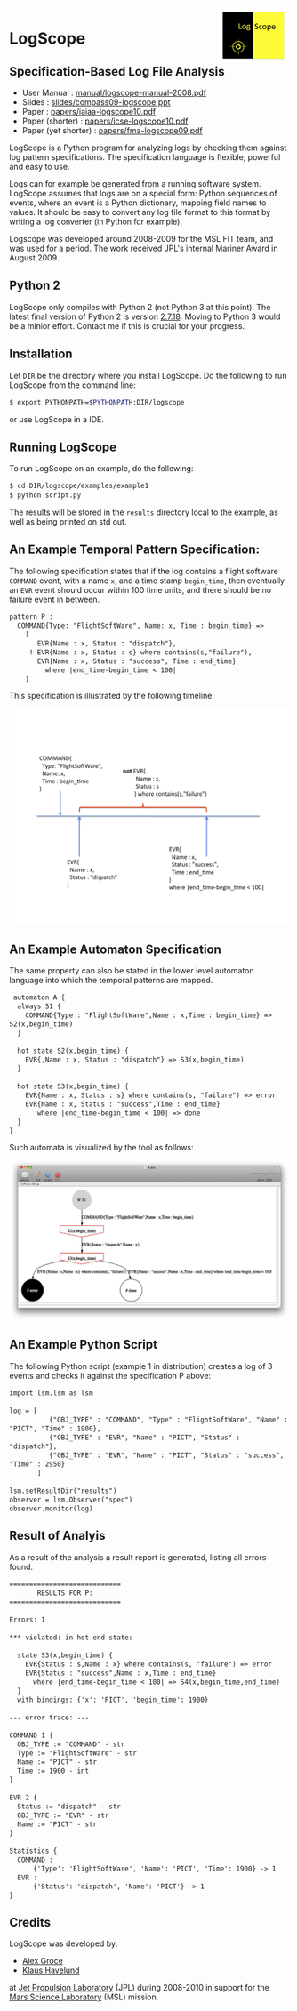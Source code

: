 
<img src="figures/logscope-logo.png" height=100 width=130 align=right>

# LogScope 

## Specification-Based Log File Analysis

- User Manual : [manual/logscope-manual-2008.pdf](manual/logscope-manual-2008.pdf)
- Slides : [slides/compass09-logscope.ppt](slides/compass09-logscope.ppt)
- Paper : [papers/iaiaa-logscope10.pdf](papers/iaiaa-logscope10.pdf)
- Paper (shorter) : [papers/icse-logscope10.pdf](papers/icse-logscope10.pdf)
- Paper (yet shorter) : [papers/fma-logscope09.pdf](papers/fma-logscope09.pdf)

LogScope is a Python program for analyzing logs by checking them against log pattern specifications. The specification language is flexible, powerful and easy to use.

Logs can for example be generated from a running software system. LogScope assumes that logs are on a special form: Python sequences of events, where an event is a Python dictionary, mapping field names to values. It should be easy to convert any log file format to this format by writing a log converter (in Python for example).

Logscope was developed around 2008-2009 for the MSL FIT team,
and was used for a period. The work received JPL's internal Mariner Award in August 2009.

## Python 2

LogScope only compiles with Python 2 (not Python 3 at this point). The latest final version of Python 2 is version [2.7.18](https://www.python.org/downloads/release/python-2718/). Moving to Python 3 would be a minior effort. Contact me if this is crucial for your progress.

## Installation

Let `DIR` be the directory where you install LogScope. Do the following to run LogScope from the command line:

```bash
$ export PYTHONPATH=$PYTHONPATH:DIR/logscope
```

or use LogScope in a IDE.

## Running LogScope

To run LogScope on an example, do the following:

```bash
$ cd DIR/logscope/examples/example1
$ python script.py
```

The results will be stored in the `results` directory local to the example, as well as being printed on std out.

## An Example Temporal Pattern Specification:</b>

The following specification states that if the log contains a flight software `COMMAND` event, with a name `x`, and a time stamp `begin_time`, then eventually an `EVR` event should occur within 100 time units, and there should be no failure event in between.

```
pattern P :
  COMMAND{Type: "FlightSoftWare", Name: x, Time : begin_time} => 
    [
       EVR{Name : x, Status : "dispatch"}, 
     ! EVR{Name : x, Status : s} where contains(s,"failure"), 
       EVR{Name : x, Status : "success", Time : end_time} 
         where |end_time-begin_time < 100| 
    ]
```

This specification is illustrated by the following timeline:

![Time line](figures/logscope-timeline.png)

## An Example Automaton Specification

The same property can also be stated in the lower level automaton language into which the temporal patterns are mapped. 

```
 automaton A {
  always S1 {
    COMMAND{Type : "FlightSoftWare",Name : x,Time : begin_time} => S2(x,begin_time)
  }

  hot state S2(x,begin_time) {
    EVR{,Name : x, Status : "dispatch"} => S3(x,begin_time)
  }

  hot state S3(x,begin_time) {
    EVR{Name : x, Status : s} where contains(s, "failure") => error
    EVR{Name : x, Status : "success",Time : end_time} 
       where |end_time-begin_time < 100| => done
  }
}
```
Such automata is visualized by the tool as follows:

![Automaton](figures/logscope-graphviz.png)

## An Example Python Script

The following Python script (example 1 in distribution) creates a log of 3 events and checks it against the specification P above:

```
import lsm.lsm as lsm

log = [
          {"OBJ_TYPE" : "COMMAND", "Type" : "FlightSoftWare", "Name" : "PICT", "Time" : 1900},
          {"OBJ_TYPE" : "EVR", "Name" : "PICT", "Status" : "dispatch"},
          {"OBJ_TYPE" : "EVR", "Name" : "PICT", "Status" : "success", "Time" : 2950}        
       ]
           
lsm.setResultDir("results")   
observer = lsm.Observer("spec")
observer.monitor(log)
```

## Result of Analyis

As a result of the analysis a result report is generated, listing all errors found.

```
============================
       RESULTS FOR P:
============================

Errors: 1

*** violated: in hot end state:

  state S3(x,begin_time) {
    EVR{Status : s,Name : x} where contains(s, "failure") => error
    EVR{Status : "success",Name : x,Time : end_time} 
      where |end_time-begin_time < 100| => S4(x,begin_time,end_time)
  }
  with bindings: {'x': 'PICT', 'begin_time': 1900}

--- error trace: ---

COMMAND 1 {
  OBJ_TYPE := "COMMAND" - str
  Type := "FlightSoftWare" - str
  Name := "PICT" - str
  Time := 1900 - int
}

EVR 2 {
  Status := "dispatch" - str
  OBJ_TYPE := "EVR" - str
  Name := "PICT" - str
}

Statistics {
  COMMAND :
      {'Type': 'FlightSoftWare', 'Name': 'PICT', 'Time': 1900} -> 1
  EVR :
      {'Status': 'dispatch', 'Name': 'PICT'} -> 1
}
```

## Credits

LogScope was developed by:

- [Alex Groce](https://agroce.github.io)
- [Klaus Havelund](http://havelund.com)

at [Jet Propulsion Laboratory](https://www.jpl.nasa.gov/) (JPL) during 2008-2010 in support for the 
[Mars Science Laboratory](https://www.jpl.nasa.gov/missions/mars-science-laboratory-curiosity-rover-msl/) 
(MSL) mission.


